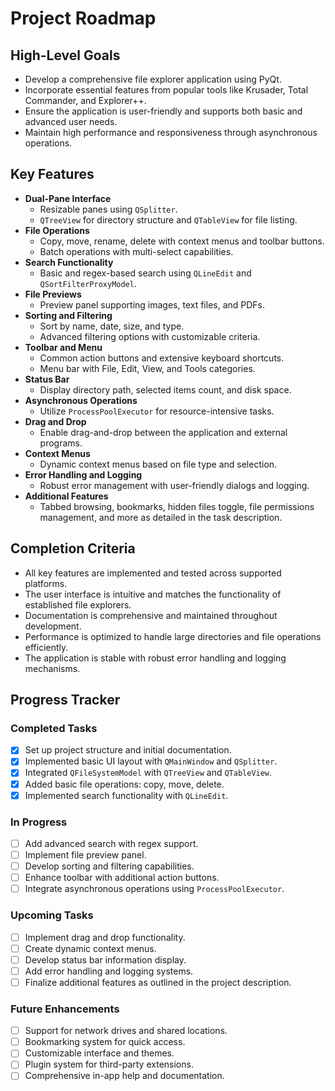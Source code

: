 # Project Roadmap

## High-Level Goals

- Develop a comprehensive file explorer application using PyQt.
- Incorporate essential features from popular tools like Krusader, Total Commander, and Explorer++.
- Ensure the application is user-friendly and supports both basic and advanced user needs.
- Maintain high performance and responsiveness through asynchronous operations.

## Key Features

- **Dual-Pane Interface**
  - Resizable panes using `QSplitter`.
  - `QTreeView` for directory structure and `QTableView` for file listing.
- **File Operations**
  - Copy, move, rename, delete with context menus and toolbar buttons.
  - Batch operations with multi-select capabilities.
- **Search Functionality**
  - Basic and regex-based search using `QLineEdit` and `QSortFilterProxyModel`.
- **File Previews**
  - Preview panel supporting images, text files, and PDFs.
- **Sorting and Filtering**
  - Sort by name, date, size, and type.
  - Advanced filtering options with customizable criteria.
- **Toolbar and Menu**
  - Common action buttons and extensive keyboard shortcuts.
  - Menu bar with File, Edit, View, and Tools categories.
- **Status Bar**
  - Display directory path, selected items count, and disk space.
- **Asynchronous Operations**
  - Utilize `ProcessPoolExecutor` for resource-intensive tasks.
- **Drag and Drop**
  - Enable drag-and-drop between the application and external programs.
- **Context Menus**
  - Dynamic context menus based on file type and selection.
- **Error Handling and Logging**
  - Robust error management with user-friendly dialogs and logging.
- **Additional Features**
  - Tabbed browsing, bookmarks, hidden files toggle, file permissions management, and more as detailed in the task description.

## Completion Criteria

- All key features are implemented and tested across supported platforms.
- The user interface is intuitive and matches the functionality of established file explorers.
- Documentation is comprehensive and maintained throughout development.
- Performance is optimized to handle large directories and file operations efficiently.
- The application is stable with robust error handling and logging mechanisms.

## Progress Tracker

### Completed Tasks

- [x] Set up project structure and initial documentation.
- [x] Implemented basic UI layout with `QMainWindow` and `QSplitter`.
- [x] Integrated `QFileSystemModel` with `QTreeView` and `QTableView`.
- [x] Added basic file operations: copy, move, delete.
- [x] Implemented search functionality with `QLineEdit`.

### In Progress

- [ ] Add advanced search with regex support.
- [ ] Implement file preview panel.
- [ ] Develop sorting and filtering capabilities.
- [ ] Enhance toolbar with additional action buttons.
- [ ] Integrate asynchronous operations using `ProcessPoolExecutor`.

### Upcoming Tasks

- [ ] Implement drag and drop functionality.
- [ ] Create dynamic context menus.
- [ ] Develop status bar information display.
- [ ] Add error handling and logging systems.
- [ ] Finalize additional features as outlined in the project description.

### Future Enhancements

- [ ] Support for network drives and shared locations.
- [ ] Bookmarking system for quick access.
- [ ] Customizable interface and themes.
- [ ] Plugin system for third-party extensions.
- [ ] Comprehensive in-app help and documentation.
